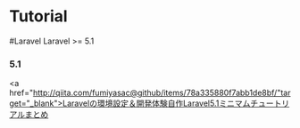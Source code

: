 # Tutorial
#Laravel
Laravel >= 5.1
<h3>5.1</h3>

<a href="http://qiita.com/fumiyasac@github/items/78a335880f7abb1de8bf/"target="_blank">Laravelの環境設定＆開発体験自作Laravel5.1ミニマムチュートリアルまとめ</a>
